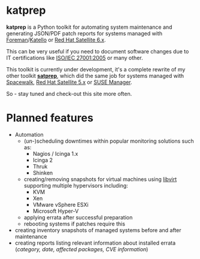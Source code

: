 # katprep
**katprep** is a Python toolkit for automating system maintenance and generating JSON/PDF patch reports for systems managed with [Foreman](http://www.theforeman.org/)/[Katello](http://www.katello.org/) or [Red Hat Satellite 6.x](http://www.redhat.com/products/enterprise-linux/satellite/).
 
This can be very useful if you need to document software changes due to IT certifications like [ISO/IEC 27001:2005](http://en.wikipedia.org/wiki/ISO/IEC_27001:2005) or many other.

This toolkit is currently under development, it's a complete rewrite of my other toolkit [**satprep**](https://github.com/stdevel/satprep), which did the same job for systems managed with [Spacewalk](http://www.spacewalkproject.org/), [Red Hat Satellite 5.x](http://www.redhat.com/products/enterprise-linux/satellite/) or [SUSE Manager](http://www.suse.com/products/suse-manager/).

So - stay tuned and check-out this site more often.

# Planned features
- Automation
  - (*un-*)scheduling downtimes within popular monitoring solutions such as:
    - Nagios / Icinga 1.x
    - Icinga 2
    - Thruk
    - Shinken
  - creating/removing snapshots for virtual machines using [libvirt](http://www.libvirt.org) supporting multiple hypervisors including:
    - KVM
    - Xen
    - VMware vSphere ESXi
    - Microsoft Hyper-V
  - applying errata after successful preparation
  - rebooting systems if patches require this
- creating inventory snapshots of managed systems before and after maintenance
- creating reports listing relevant information about installed errata (*category, date, affected packages, CVE information*)
